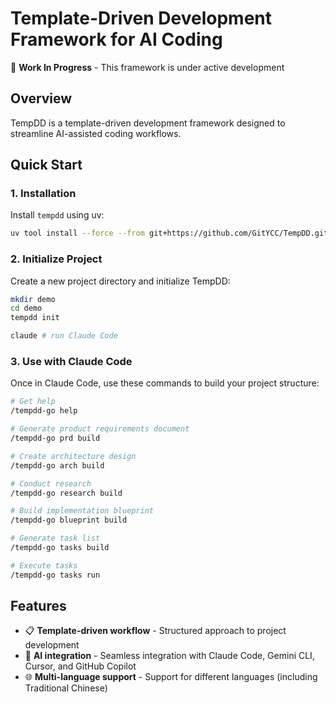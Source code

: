 # Template-Driven Development Framework for AI Coding

🚧 **Work In Progress** - This framework is under active development

## Overview

TempDD is a template-driven development framework designed to streamline AI-assisted coding workflows. 

## Quick Start

### 1. Installation

Install `tempdd` using uv:

```bash
uv tool install --force --from git+https://github.com/GitYCC/TempDD.git tempdd && exec $SHELL
```

### 2. Initialize Project

Create a new project directory and initialize TempDD:

```bash
mkdir demo
cd demo
tempdd init

claude # run Claude Code
```

### 3. Use with Claude Code

Once in Claude Code, use these commands to build your project structure:

```bash
# Get help
/tempdd-go help

# Generate product requirements document
/tempdd-go prd build

# Create architecture design
/tempdd-go arch build

# Conduct research
/tempdd-go research build

# Build implementation blueprint
/tempdd-go blueprint build

# Generate task list
/tempdd-go tasks build

# Execute tasks
/tempdd-go tasks run
```

## Features

- 📋 **Template-driven workflow** - Structured approach to project development
- 🤖 **AI integration** - Seamless integration with Claude Code, Gemini CLI, Cursor, and GitHub Copilot
- 🌐 **Multi-language support** - Support for different languages (including Traditional Chinese)
